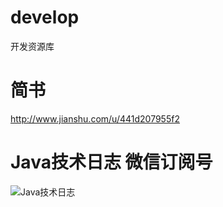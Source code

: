 # develop
开发资源库
# 简书
http://www.jianshu.com/u/441d207955f2
# Java技术日志 微信订阅号
![Java技术日志](http://upload.jianshu.io/collections/images/488450/javalog.jpg?imageMogr2/auto-orient/strip|imageView2/1/w/240/h/240)
